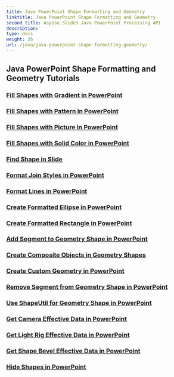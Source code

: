 ```yaml
---
title: Java PowerPoint Shape Formatting and Geometry
linktitle: Java PowerPoint Shape Formatting and Geometry
second_title: Aspose.Slides Java PowerPoint Processing API
description: 
type: docs
weight: 26
url: /java/java-powerpoint-shape-formatting-geometry/
---
```


## Java PowerPoint Shape Formatting and Geometry Tutorials
### [Fill Shapes with Gradient in PowerPoint](./fill-shapes-gradient-powerpoint/)
### [Fill Shapes with Pattern in PowerPoint](./fill-shapes-pattern-powerpoint/)
### [Fill Shapes with Picture in PowerPoint](./fill-shapes-picture-powerpoint/)
### [Fill Shapes with Solid Color in PowerPoint](./fill-shapes-solid-color-powerpoint/)
### [Find Shape in Slide](./find-shape-slide-powerpoint/)
### [Format Join Styles in PowerPoint](./format-join-styles-powerpoint/)
### [Format Lines in PowerPoint](./format-lines-powerpoint/)
### [Create Formatted Ellipse in PowerPoint](./create-formatted-ellipse-powerpoint/)
### [Create Formatted Rectangle in PowerPoint](./create-formatted-rectangle-powerpoint/)
### [Add Segment to Geometry Shape in PowerPoint](./add-segment-geometry-shape-powerpoint/)
### [Create Composite Objects in Geometry Shapes](./create-composite-objects-geometry-shapes-powerpoint/)
### [Create Custom Geometry in PowerPoint](./create-custom-geometry-powerpoint/)
### [Remove Segment from Geometry Shape in PowerPoint](./remove-segment-geometry-shape-powerpoint/)
### [Use ShapeUtil for Geometry Shape in PowerPoint](./use-shapeutil-geometry-shape-powerpoint/)
### [Get Camera Effective Data in PowerPoint](./get-camera-effective-data-powerpoint/)
### [Get Light Rig Effective Data in PowerPoint](./get-light-rig-effective-data-powerpoint/)
### [Get Shape Bevel Effective Data in PowerPoint](./get-shape-bevel-effective-data-powerpoint/)
### [Hide Shapes in PowerPoint](./hide-shapes-powerpoint/)